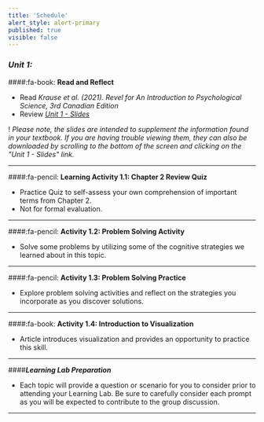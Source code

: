 ```yaml
---
title: 'Schedule'
alert_style: alert-primary
published: true
visible: false
---
```


### ***Unit 1:***

####:fa-book: **Read and Reflect**

- Read *Krause et al. (2021). Revel for An Introduction to Psychological Science, 3rd Canadian Edition*
- Review [*Unit 1 - Slides*](PSYC106-Chs2-ResearchandThoughtandLanguage-3rdEd.pptx)

! *Please note, the slides are intended to supplement the information found in your textbook. If you are having trouble viewing them, they can also be downloaded by scrolling to the bottom of the screen and clicking on the "Unit 1 - Slides" link.*

---

####:fa-pencil: **Learning Activity 1.1: Chapter 2 Review Quiz**

- Practice Quiz to self-assess your own comprehension of important terms from Chapter 2.
 - Not for formal evaluation.

---

####:fa-pencil: **Activity 1.2: Problem Solving Activity**

- Solve some problems by utilizing some of the cognitive strategies we learned about in this topic.

---

####:fa-pencil: **Activity 1.3: Problem Solving Practice**

- Explore problem solving activities and reflect on the strategies you incorporate as you discover solutions.

---

####:fa-book: **Activity 1.4: Introduction to Visualization**

- Article introduces visualization and provides an opportunity to practice this skill.

---


####***Learning Lab Preparation***

- Each topic will provide a question or scenario for you to consider prior to attending your Learning Lab. Be sure to carefully consider each prompt as you will be expected to contribute to the group discussion.

---
